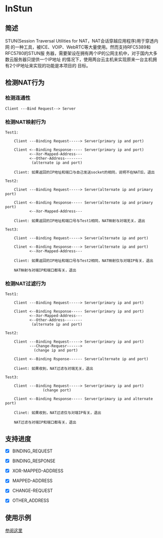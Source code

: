 # InStun

## 简述

STUN(Session Traversal Utilities for NAT，NAT会话穿越应用程序)用于穿透内网
的一种工具，被ICE、VOIP、WebRTC等大量使用。然而支持RFC5389和RFC5780的STUN服
务器，需要架设在拥有两个IP的公网主机中，对于国内大多数云服务器只提供一个IP地址
的情况下，使用两台云主机来实现原来一台主机拥有2个IP地址来实现的功能是本项目的
目标。

## 检测NAT行为

### 检测连通性

```
Client ---Bind Request--> Server
```

### 检测NAT映射行为

```
Test1:

    Client ---Binding Request-----> Server(primary ip and port)

    Client <--Binding Response----- Server(primary ip and port)
           <--Xor-Mapped-Address---
           <--Other-Address--------
            (alternate ip and port)

    Client: 如果返回的IP地址和端口与自己发送socket的相同，说明不在NAT后，退出

Test2:

    Clinet ---Binding Request-----> Server(alternate ip and primary port)

    Client <--Binding Response----- Server(alternate ip and primary port)
           <--Xor-Mapped-Address---

    Client: 如果返回的IP地址和端口号与Test1相同，NAT映射与对端无关，退出

Test3:

    Client ---Binding Request-----> Server(alternate ip and port)

    Clinet <--Binding Response----> Server(alternate ip and port)
           <--Xor-Mapped-Address---

    Client: 如果返回的IP地址和端口号与Test2相同，NAT映射仅与对端IP有关，退出

    NAT映射与对端IP和端口都有关，退出
```

### 检测NAT过滤行为

```
Test1:

    Client ---Binding Request-----> Server(primary ip and port)

    Client <--Binding Response----- Server(primary ip and port)
           <--Xor-Mapped-Address---
           <--Other-Address--------
            (alternate ip and port)

Test2:

    Client ---Binding Request-----> Server(primary ip and port)
           ---Change-Requesr------>
             (change ip and port)

    Client <--Binding Rsponse------ Server(alternate ip and port)

    Client: 如果收到，NAT过滤与对端无关，退出

Test3:

    Client ---Binding Request-----> Server(primary ip and port)
                 (change port)

    Client <--Binding Response----- Server(primary ip and alternate port)

    Clinet: 如果收到，NAT过滤仅与对端IP有关，退出

    NAT过滤与对端IP和端口都有关，退出
```

## 支持进度

- [x] BINDING_REQUEST

- [x] BINDING_RESPONSE

- [x] XOR-MAPPED-ADDRESS

- [x] MAPPED-ADDRESS

- [x] CHANGE-REQUEST

- [x] OTHER_ADDRESS

## 使用示例

[参阅这里](example/udp.go)

